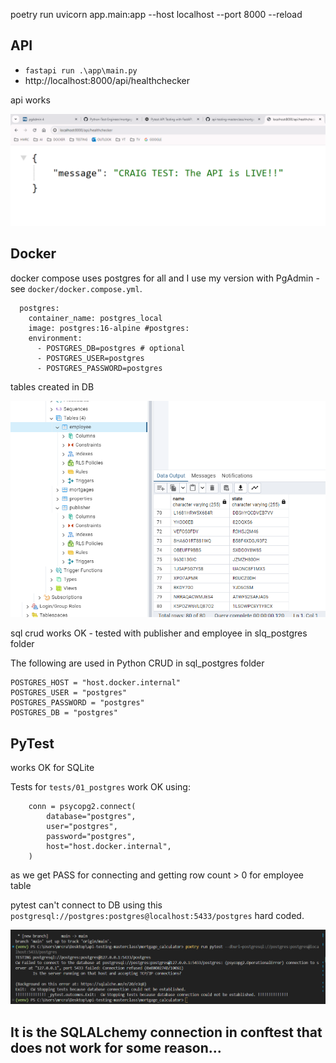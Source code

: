 poetry run uvicorn app.main:app --host localhost --port 8000 --reload

##  API

- `fastapi run .\app\main.py `
- http://localhost:8000/api/healthchecker     

api works

![API HEALTHCHECKER OK](./images/api-healthchecker-OK.png)

## Docker

docker compose uses postgres for all and I use my version with PgAdmin - see `docker/docker.compose.yml`.

```
  postgres:  
    container_name: postgres_local  
    image: postgres:16-alpine #postgres:
    environment:
      - POSTGRES_DB=postgres # optional
      - POSTGRES_USER=postgres
      - POSTGRES_PASSWORD=postgres
```

tables created in DB

![TABLES CREATED](./images/pgadmin.png)

sql crud works OK - tested with publisher and employee in slq_postgres folder

The following are used in Python CRUD in sql_postgres folder

```
POSTGRES_HOST = "host.docker.internal"
POSTGRES_USER = "postgres"
POSTGRES_PASSWORD = "postgres"
POSTGRES_DB = "postgres"
```

## PyTest

works OK for SQLite

Tests for `tests/01_postgres` work OK using:

```
    conn = psycopg2.connect(
        database="postgres",
        user="postgres",
        password="postgres",
        host="host.docker.internal",
    )
```
as we get PASS for connecting and getting row count > 0 for employee table

pytest can't connect to DB using this `postgresql://postgres:postgres@localhost:5433/postgres` hard coded.

![PYTEST CANNOT CONNECT TO DB](./images/pytest.png)

## It is the SQLALchemy connection in conftest that does not work for some reason...



